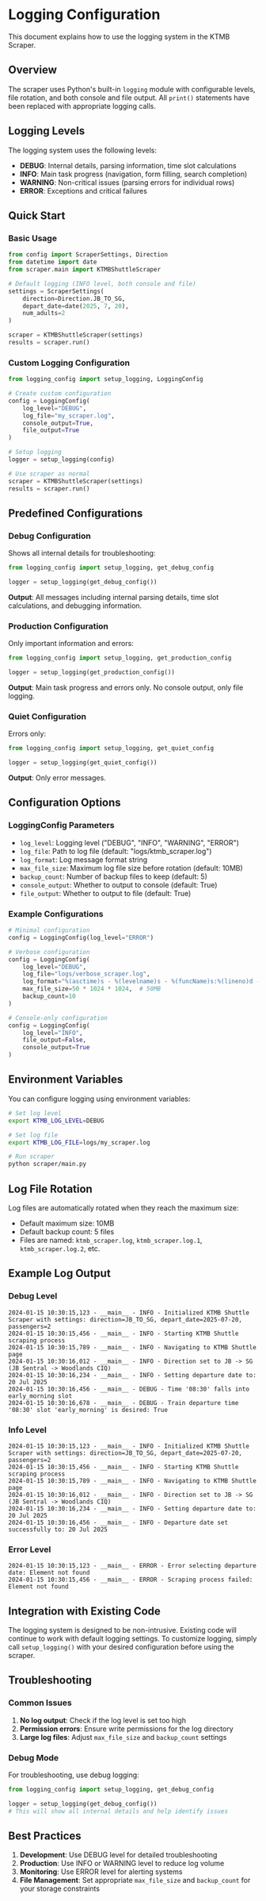 # Logging Configuration

This document explains how to use the logging system in the KTMB Scraper.

## Overview

The scraper uses Python's built-in `logging` module with configurable levels, file rotation, and both console and file output. All `print()` statements have been replaced with appropriate logging calls.

## Logging Levels

The logging system uses the following levels:

- **DEBUG**: Internal details, parsing information, time slot calculations
- **INFO**: Main task progress (navigation, form filling, search completion)
- **WARNING**: Non-critical issues (parsing errors for individual rows)
- **ERROR**: Exceptions and critical failures

## Quick Start

### Basic Usage

```python
from config import ScraperSettings, Direction
from datetime import date
from scraper.main import KTMBShuttleScraper

# Default logging (INFO level, both console and file)
settings = ScraperSettings(
    direction=Direction.JB_TO_SG,
    depart_date=date(2025, 7, 20),
    num_adults=2
)

scraper = KTMBShuttleScraper(settings)
results = scraper.run()
```

### Custom Logging Configuration

```python
from logging_config import setup_logging, LoggingConfig

# Create custom configuration
config = LoggingConfig(
    log_level="DEBUG",
    log_file="my_scraper.log",
    console_output=True,
    file_output=True
)

# Setup logging
logger = setup_logging(config)

# Use scraper as normal
scraper = KTMBShuttleScraper(settings)
results = scraper.run()
```

## Predefined Configurations

### Debug Configuration
Shows all internal details for troubleshooting:

```python
from logging_config import setup_logging, get_debug_config

logger = setup_logging(get_debug_config())
```

**Output**: All messages including internal parsing details, time slot calculations, and debugging information.

### Production Configuration
Only important information and errors:

```python
from logging_config import setup_logging, get_production_config

logger = setup_logging(get_production_config())
```

**Output**: Main task progress and errors only. No console output, only file logging.

### Quiet Configuration
Errors only:

```python
from logging_config import setup_logging, get_quiet_config

logger = setup_logging(get_quiet_config())
```

**Output**: Only error messages.

## Configuration Options

### LoggingConfig Parameters

- `log_level`: Logging level ("DEBUG", "INFO", "WARNING", "ERROR")
- `log_file`: Path to log file (default: "logs/ktmb_scraper.log")
- `log_format`: Log message format string
- `max_file_size`: Maximum log file size before rotation (default: 10MB)
- `backup_count`: Number of backup files to keep (default: 5)
- `console_output`: Whether to output to console (default: True)
- `file_output`: Whether to output to file (default: True)

### Example Configurations

```python
# Minimal configuration
config = LoggingConfig(log_level="ERROR")

# Verbose configuration
config = LoggingConfig(
    log_level="DEBUG",
    log_file="logs/verbose_scraper.log",
    log_format="%(asctime)s - %(levelname)s - %(funcName)s:%(lineno)d - %(message)s",
    max_file_size=50 * 1024 * 1024,  # 50MB
    backup_count=10
)

# Console-only configuration
config = LoggingConfig(
    log_level="INFO",
    file_output=False,
    console_output=True
)
```

## Environment Variables

You can configure logging using environment variables:

```bash
# Set log level
export KTMB_LOG_LEVEL=DEBUG

# Set log file
export KTMB_LOG_FILE=logs/my_scraper.log

# Run scraper
python scraper/main.py
```

## Log File Rotation

Log files are automatically rotated when they reach the maximum size:

- Default maximum size: 10MB
- Default backup count: 5 files
- Files are named: `ktmb_scraper.log`, `ktmb_scraper.log.1`, `ktmb_scraper.log.2`, etc.

## Example Log Output

### Debug Level
```
2024-01-15 10:30:15,123 - __main__ - INFO - Initialized KTMB Shuttle Scraper with settings: direction=JB_TO_SG, depart_date=2025-07-20, passengers=2
2024-01-15 10:30:15,456 - __main__ - INFO - Starting KTMB Shuttle scraping process
2024-01-15 10:30:15,789 - __main__ - INFO - Navigating to KTMB Shuttle page
2024-01-15 10:30:16,012 - __main__ - INFO - Direction set to JB -> SG (JB Sentral -> Woodlands CIQ)
2024-01-15 10:30:16,234 - __main__ - INFO - Setting departure date to: 20 Jul 2025
2024-01-15 10:30:16,456 - __main__ - DEBUG - Time '08:30' falls into early_morning slot
2024-01-15 10:30:16,678 - __main__ - DEBUG - Train departure time '08:30' slot 'early_morning' is desired: True
```

### Info Level
```
2024-01-15 10:30:15,123 - __main__ - INFO - Initialized KTMB Shuttle Scraper with settings: direction=JB_TO_SG, depart_date=2025-07-20, passengers=2
2024-01-15 10:30:15,456 - __main__ - INFO - Starting KTMB Shuttle scraping process
2024-01-15 10:30:15,789 - __main__ - INFO - Navigating to KTMB Shuttle page
2024-01-15 10:30:16,012 - __main__ - INFO - Direction set to JB -> SG (JB Sentral -> Woodlands CIQ)
2024-01-15 10:30:16,234 - __main__ - INFO - Setting departure date to: 20 Jul 2025
2024-01-15 10:30:16,456 - __main__ - INFO - Departure date set successfully to: 20 Jul 2025
```

### Error Level
```
2024-01-15 10:30:15,123 - __main__ - ERROR - Error selecting departure date: Element not found
2024-01-15 10:30:15,456 - __main__ - ERROR - Scraping process failed: Element not found
```

## Integration with Existing Code

The logging system is designed to be non-intrusive. Existing code will continue to work with default logging settings. To customize logging, simply call `setup_logging()` with your desired configuration before using the scraper.

## Troubleshooting

### Common Issues

1. **No log output**: Check if the log level is set too high
2. **Permission errors**: Ensure write permissions for the log directory
3. **Large log files**: Adjust `max_file_size` and `backup_count` settings

### Debug Mode

For troubleshooting, use debug logging:

```python
from logging_config import setup_logging, get_debug_config

logger = setup_logging(get_debug_config())
# This will show all internal details and help identify issues
```

## Best Practices

1. **Development**: Use DEBUG level for detailed troubleshooting
2. **Production**: Use INFO or WARNING level to reduce log volume
3. **Monitoring**: Use ERROR level for alerting systems
4. **File Management**: Set appropriate `max_file_size` and `backup_count` for your storage constraints 